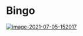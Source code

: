 # Bingo
<a href="https://ibb.co/h9G9KR6"><img src="https://i.ibb.co/sRTRFvf/image-2021-07-05-152017.png" alt="image-2021-07-05-152017" border="0"></a>
